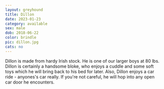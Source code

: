 ```yaml
---
layout: greyhound
title: Dillon
date: 2023-01-23
category: available
sex: male
dob: 2018-06-22
color: brindle
pic: dillon.jpg
cats: no
---
```

Dillon is made from hardy Irish stock. He is one of our larger boys at 80 lbs.  Dillon is certainly a handsome bloke, who enjoys a cuddle and some soft toys which he will bring back to his bed for later. Also, Dillon enjoys a car ride - anyones's car really. If you're not careful, he will hop into any open car door he encounters. 
